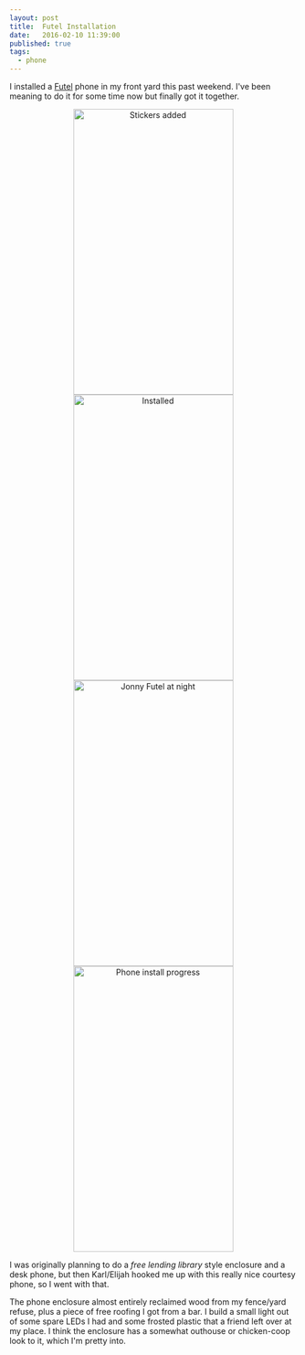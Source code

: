```yaml
---
layout: post
title:  Futel Installation
date:   2016-02-10 11:39:00
published: true
tags:
  - phone
---
```


I installed a [Futel](http://futel.net) phone in my front yard this past
weekend. I've been meaning to do it for some time now but finally got it
together.

<center>
<a data-flickr-embed="true"  href="https://www.flickr.com/photos/xnor/24816293321/in/dateposted-public/" title="Stickers added"><img src="https://farm2.staticflickr.com/1704/24816293321_ee6f03fc6b.jpg" width="280" height="500" alt="Stickers added"></a><script async src="//embedr.flickr.com/assets/client-code.js" charset="utf-8"></script> <a data-flickr-embed="true"  href="https://www.flickr.com/photos/xnor/24254850274/in/dateposted-public/" title="Installed"><img src="https://farm2.staticflickr.com/1542/24254850274_d5e0abd72a.jpg" width="280" height="500" alt="Installed"></a><script async src="//embedr.flickr.com/assets/client-code.js" charset="utf-8"></script>
</center>

<!--more-->

<center>
<a data-flickr-embed="true"  href="https://www.flickr.com/photos/xnor/24592074470/in/dateposted-public/" title="Jonny Futel at night"><img src="https://farm2.staticflickr.com/1465/24592074470_6db9855754.jpg" width="280" height="500" alt="Jonny Futel at night"></a><script async src="//embedr.flickr.com/assets/client-code.js" charset="utf-8"></script> <a data-flickr-embed="true"  href="https://www.flickr.com/photos/xnor/24512715779/in/dateposted-public/" title="Phone install progress"><img src="https://farm2.staticflickr.com/1611/24512715779_cc3fdef7c5.jpg" width="280" height="500" alt="Phone install progress"></a><script async src="//embedr.flickr.com/assets/client-code.js" charset="utf-8"></script>
</center>

I was originally planning to do a *free lending library* style enclosure and a
desk phone, but then Karl/Elijah hooked me up with this really nice courtesy
phone, so I went with that.

The phone enclosure almost entirely reclaimed wood from my fence/yard refuse,
plus a piece of free roofing I got from a bar. I build a small light out of
some spare LEDs I had and some frosted plastic that a friend left over at my
place. I think the enclosure has a somewhat outhouse or chicken-coop look to it,
which I'm pretty into.
